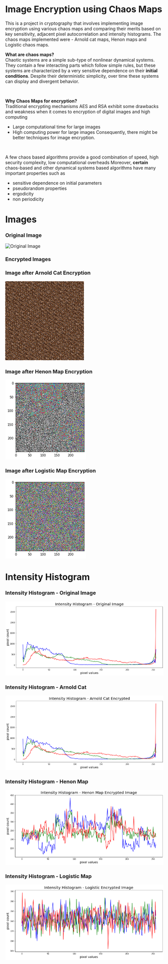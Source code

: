 # Image Encryption using Chaos Maps
This is a project in cryptography that involves implementing image encryption using various chaos maps and comparing their merits based on key sensitivity, adjacent pixel autocorrelation and intensity histograms. The chaos maps implemented were - Arnold cat maps, Henon maps and Logistic chaos maps.
<br>

<b> What are chaos maps? </b>
<br>
Chaotic systems are a simple sub-type of nonlinear dynamical systems. They contain a few interacting parts which follow simple rules, but these systems are characterized by a very sensitive dependence on their **initial conditions**. Despite their deterministic simplicity, over time these systems can display and divergent behavior.

<br>

**Why Chaos Maps for encryption?**
<br>
Traditional encrypting mechanisms AES and RSA exhibit some drawbacks
and weakness when it comes to encryption of digital images 
  and high computing

*   Large computational time for large images
*   High computing power for large images
Consequently, there might be better techniques for image encryption.

<br>

A few chaos based algorithms provide a good combination of speed, high security complexity, low computational overheads 
Moreover, **certain** chaos-based and other dynamical systems based algorithms have many important properties such as 

*   sensitive dependence on initial parameters
*   pseudorandom properties
*   ergodicity
*   non periodicity
# Images
### Original Image

![Original Image](https://drive.google.com/uc?id=1Djfm4PqE7Su4WqEdZKiGL-8HtrbVBuMm "Original Image")


### Encrypted Images

### Image after Arnold Cat Encryption

![Arnold cat encryption](graphs/arnoldcatencryption.png "Arnold cat encryption")
### Image after Henon Map Encryption

![Henon Map Encryption](graphs/henonencryption.png "Arnold cat encryption")
### Image after Logistic Map Encryption

![Logistic Map Encryption](graphs/logisticencryption.png "Arnold cat encryption")

# Intensity Histogram

### Intensity Histogram - Original Image

![Intensity Histogram - Original Image](graphs/arnoldcathist.png "Intensity Histogram - Original Image")
### Intensity Histogram - Arnold Cat

![Intensity Histogram - Arnold Cat](graphs/arnoldcatencryptionhist.png "Intensity Histogram - Arnold Cat")
### Intensity Histogram - Henon Map

![Intensity Histogram - Henon Map](graphs/henonencryptionhist.png "Intensity Histogram - Henon Map")
### Intensity Histogram - Logistic Map

![Intensity Histogram - Logistic Map](graphs/logisticencryptionhist.png "Intensity Histogram - Logistic Map")



